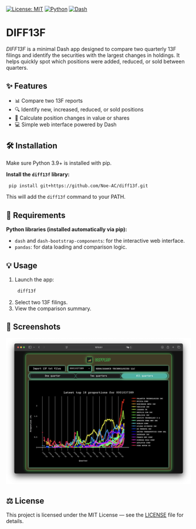 [![License: MIT](https://img.shields.io/badge/License-MIT-yellow.svg)](./LICENSE)
[![Python](https://img.shields.io/badge/python-3.9%2B-blue.svg)]()
[![Dash](https://img.shields.io/badge/Dash-app-red)]()

# DIFF13F

*DIFF13F* is a minimal Dash app designed to compare two quarterly 13F filings and identify the securities with the largest changes in holdings. It helps quickly spot which positions were added, reduced, or sold between quarters.

## ✨ Features
- 📊 Compare two 13F reports
- 🔍 Identify new, increased, reduced, or sold positions
- 🧮 Calculate position changes in value or shares
- 💻 Simple web interface powered by Dash

## 🛠️ Installation

Make sure Python 3.9+ is installed with pip.

**Install the `diff13f` library:**
   ```bash
	pip install git+https://github.com/Noe-AC/diff13f.git
   ```
This will add the `diff13f` command to your PATH.

## 🧩 Requirements

**Python libraries (installed automatically via pip):**

- ``dash`` and ``dash-bootstrap-components``: for the interactive web interface.
- ``pandas``: for data loading and comparison logic.

## 💡 Usage

1. Launch the app:
   ```bash
	diff13f
   ```
2. Select two 13F filings.
3.	View the comparison summary.

## 📸 Screenshots

![URL2TLDR Screenshot](screenshots/screenshot-v0.1.2.png)

## ⚖️ License

This project is licensed under the MIT License — see the [LICENSE](./LICENSE) file for details.